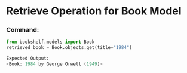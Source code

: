 # Retrieve Operation for Book Model

### Command:

```python
from bookshelf.models import Book
retrieved_book = Book.objects.get(title="1984")

Expected Output:
<Book: 1984 by George Orwell (1949)>
